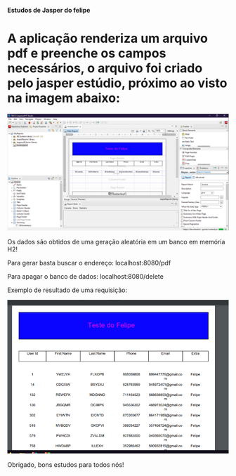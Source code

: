 <b>Estudos de Jasper do felipe</b>

# A aplicação renderiza um arquivo pdf e preenche os campos necessários, o arquivo foi criado pelo jasper estúdio, próximo ao visto na imagem abaixo:

<img src="img\sampleFile.PNG">

Os dados são obtidos de uma geração aleatória em um banco em memória H2! 

Para gerar basta buscar o endereço: localhost:8080/pdf

Para apagar o banco de dados: localhost:8080/delete

Exemplo de resultado de uma requisição:

<img src="img\exe.PNG">

Obrigado, bons estudos para todos nós!
